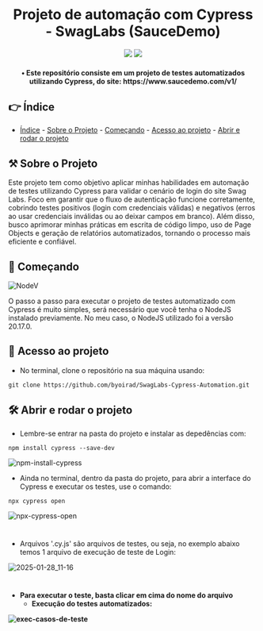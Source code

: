 <h1 align="center"> Projeto de automação com Cypress - SwagLabs (SauceDemo) </h1>

<p align="center">
<img src="https://img.shields.io/badge/CYPRESS-13.17.0-brightgreen"/>
<img src="https://img.shields.io/badge/LICENSE-MIT-green"/> 
</p>

<h4 align="center"> • Este repositório consiste em um projeto de testes automatizados utilizando Cypress, do site:
    https://www.saucedemo.com/v1/ </h4>

## 👉 Índice 

* [Índice](#-índice) - [Sobre o Projeto](#-sobre-o-projeto) - [Começando](#-começando) - [Acesso ao projeto](#-acesso-ao-projeto) - [Abrir e rodar o projeto](#️-abrir-e-rodar-o-projeto)

## ⚒ Sobre o Projeto
Este projeto tem como objetivo aplicar minhas habilidades em automação de testes utilizando Cypress para validar o cenário de login do site Swag Labs. Foco em garantir que o fluxo de autenticação funcione corretamente, cobrindo testes positivos (login com credenciais válidas) e negativos (erros ao usar credenciais inválidas ou ao deixar campos em branco). Além disso, busco aprimorar minhas práticas em escrita de código limpo, uso de Page Objects e geração de relatórios automatizados, tornando o processo mais eficiente e confiável.

## 🏁 Começando

![NodeV](https://img.shields.io/badge/NODE-20.17.0-blue)

O passo a passo para executar o projeto de testes automatizado com Cypress é muito simples, será necessário que você tenha o NodeJS instalado previamente. No meu caso, o NodeJS utilizado foi a versão 20.17.0.

## 📁 Acesso ao projeto

* No terminal, clone o repositório na sua máquina usando:
```
git clone https://github.com/byoirad/SwagLabs-Cypress-Automation.git 
```

## 🛠️ Abrir e rodar o projeto

* Lembre-se entrar na pasta do projeto e instalar as depedências com:
```
npm install cypress --save-dev
```

![npm-install-cypress](https://github.com/user-attachments/assets/d26d1f4f-28d0-45a2-a3b8-85cf4a7ae040)


* Ainda no terminal, dentro da pasta do projeto, para abrir a interface do Cypress e executar os testes, use o comando:
```
npx cypress open
```
![npx-cypress-open](https://github.com/user-attachments/assets/e20410f3-a0a3-4ba3-a22d-3b2d0450986d)

#
* Arquivos '.cy.js' são arquivos de testes, ou seja, no exemplo abaixo temos 1 arquivo de execução de teste de Login:


![2025-01-28_11-16](https://github.com/user-attachments/assets/44158fb2-3cb1-425a-a01b-afebaa6ee8d2)


#

<h4 'login.cy.js' é um arquivo de teste que contém 8 casos de testes do cenário de login.</h4>


- Para executar o teste, basta clicar em cima do nome do arquivo
  - Execução do testes automatizados:

![exec-casos-de-teste](https://github.com/user-attachments/assets/9a0dee49-0a9e-4efd-98b9-73a7db59a14b)








